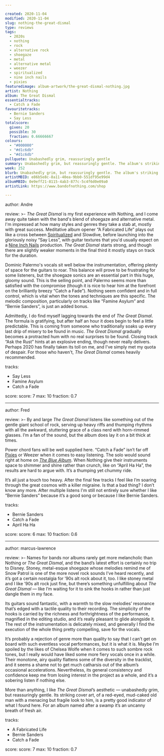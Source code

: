 ```yaml
---

created: 2020-11-04
modified: 2020-11-04
slug: nothing-the-great-dismal
type: reviews
tags:
  - 2020s
  - nothing
  - rock
  - alternative rock
  - shoegaze
  - metal
  - alternative metal
  - weezer
  - spiritualized
  - nine inch nails
  - pixies
featuredimage: album-artwork/the-great-dismal-nothing.jpg
artist: Nothing
album: The Great Dismal
essentialtracks:
  - Catch a Fade 
favouritetracks:
  - Bernie Sanders
  - Say Less
totalscore:
  given: 20
  possible: 30
  fraction: 0.66666667
colours:
  - "#000000"
  - "#d1c6db"
  - "#d1c6db"
pullquote: Unabashedly grim, reassuringly gentle
summary: Unabashedly grim, but reassuringly gentle. The album's striking cover art, of a red-eyed, mud-caked old man with a menacing but fragile look to him, is a pretty good indicator of what I found here.
week: 252
blurb: Unabashedly grim, but reassuringly gentle. The album's striking cover art of a menacing but fragile old man is a good indicator of what to expect.
artistMBID: e86b5e8c-8a11-40ea-9bb0-551df95e99d4
albumMBID: 0e9eff21-8115-4ab3-877c-5c4f6d0e09a0
artistLink: https://www.bandofnothing.com/shop

---
```


author: Andre

review: >-
  *The Great Dismal* is my first experience with Nothing, and I come away quite taken with the band's blend of shoegaze and alternative metal. I'm impressed at how many styles and genres they take a stab at, mostly with great success. Meditative album opener “A Fabricated Life” plays out like a cross between [Spiritualized](/reviews/spiritualized-ladies-and-gentleman-we-are-floating-in-space/) and Slowdive, before launching into the gloriously noisy “Say Less”, with guitar textures that you'd usually expect on a [Nine Inch Nails](/reviews/nine-inch-nails-bad-witch/) production. *The Great Dismal* starts strong, and though there are slightly weaker moments in the final third it mostly stays on track for the duration.

  Dominic Palermo's vocals sit well below the instrumentation, offering plenty of space for the guitars to roar. This balance will prove to be frustrating for some listeners, but the shoegaze sonics are an essential part in this huge, gloomy sound. This is the selling point, and Palermo seems more than satisfied with the compromise (though it is nice to hear him at the forefront on the brilliantly breezy “Catch a Fade”). Nothing seem confident and in full control, which is vital when the tones and techniques are this specific. The melodic composition, particularly on tracks like “Famine Asylum” and “Bernie Sanders”, is just an added bonus. 

  Admittedly, I do find myself lagging towards the end of *The Great Dismal*. The formula is gratifying, but after half an hour it does begin to feel a little predictable. This is coming from someone who traditionally soaks up every last drip of misery to be found in music. *The Great Dismal* gradually becomes a protracted hum with no real surprises to be found. Closing track “Ask the Rust” hints at an explosive ending, though never really delivers. Perhaps 2020 has finally taken its toll on me, and I've simply met my quota of despair. For those who haven't, *The Great Dismal* comes heavily recommended.

tracks:
  - Say Less
  - Famine Asylum
  - Catch a Fade

score:
  score: 7
  max: 10
  fraction: 0.7

---

author: Fred

review: >-
  By and large *The Great Dismal* listens like something out of the gentle giant school of rock, serving up heavy riffs and thumping rhythms with all the awkward, stuttering grace of a class nerd with horn-rimmed glasses. I’m a fan of the sound, but the album does lay it on a bit thick at times.

  Power chord fans will be well supplied here. “Catch a Fade” isn’t far off [Pixies](/reviews/pixies-doolittle/) or Weezer when it comes to easy listening. The solo would sound right at home on [*The Blue Album*](/reviews/weezer-the-blue-album/). When Nothing give their instruments space to shimmer and shine rather than crunch, like on “April Ha Ha”, the results are hard to argue with. It’s a thumping yet chummy ride.

  It’s all just a touch too heavy. After the final few tracks I feel like I’m soaring through the great cosmos with a killer migraine. Is that a bad thing? I don’t know any more. After multiple listens I'm still not entirely sure whether I like “Bernie Sanders” because it’s a good song or because I like Bernie Sanders.


tracks:
  - Bernie Sanders
  - Catch a Fade
  - April Ha Ha

score:
  score: 6
  max: 10
  fraction: 0.6

---

author: marcus-lawrence

review: >-
  Names for bands nor albums rarely get more melancholic than Nothing or *The Great Dismal*, and the band’s latest effort is certainly no trip to Disney. Stoney, metal-esque shoegaze whose melodies remind me of Snow Patrol is one of the more novel rock sounds I’ve heard recently, and it’s got a certain nostalgia for ’90s alt rock about it, too. I like stoney metal and I like ’90s alt rock just fine, but there’s something unfulfilling about *The Great Dismal* — like I’m waiting for it to sink the hooks in rather than just dangle them in my face. 

  Its guitars sound fantastic, with a warmth to the slow melodies’ resonance that’s edged with a tactile quality to their recording. The simplicity of the hooks is carried by the richness and forthrightness of the performance, magnified in the editing studio, and it’s really pleasant to glide alongside it. The rest of the instrumentation is delicately mixed, and generally I find the execution of the whole thing pretty compelling, save for the vocals. 

  It’s probably a rejection of genre more than quality to say that I can’t get on board with such eventless vocal performances, but it is what it is. Maybe I’m spoiled by the likes of Chelsea Wolfe when it comes to such sombre rock tones, but I really would have liked some more fiery vocals once in a while. Their monotone, airy quality flattens some of the diversity in the tracklist, and it seems a shame not to get much catharsis out of the album’s occasional accelerations. Nevertheless, its general consistency and confidence keep me from losing interest in the project as a whole, and it’s a sobering listen if nothing else.

  More than anything, I like *The Great Dismal*’s aesthetic — unabashedly grim, but reassuringly gentle. Its striking cover art, of a red-eyed, mud-caked old man with a menacing but fragile look to him, is a pretty good indicator of what I found here. For an album named after a swamp it’s an uncanny breath of fresh air.

tracks:
  - A Fabricated Life
  - Bernie Sanders
  - Catch a Fade

score:
  score: 7
  max: 10
  fraction: 0.7